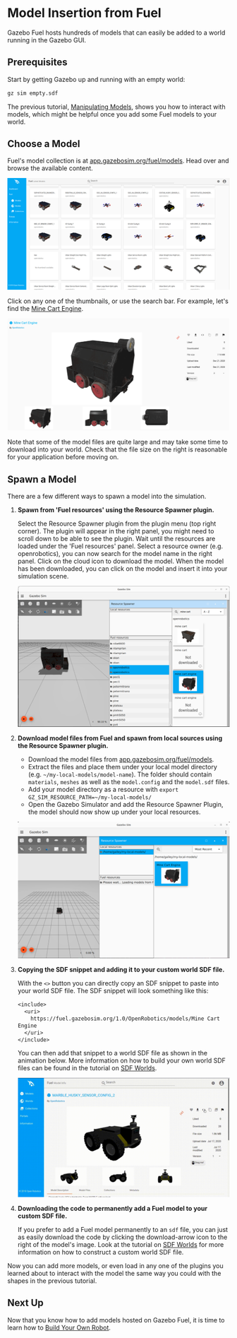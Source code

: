 # Model Insertion from Fuel

Gazebo Fuel hosts hundreds of models that can easily be added to a world running in the Gazebo GUI.


## Prerequisites

Start by getting Gazebo up and running with an empty world:

```bash
gz sim empty.sdf
```

The previous tutorial, [Manipulating Models](manipulating_models.md), shows you how to interact with models, which might be helpful once you add some Fuel models to your world.

## Choose a Model

Fuel's model collection is at [app.gazebosim.org/fuel/models](https://app.gazebosim.org/fuel/models).
Head over and browse the available content.

![Fuel models preview](tutorials/fuel_insert/fuel.png)

Click on any one of the thumbnails, or use the search bar.
For example, let's find the [Mine Cart Engine](https://app.gazebosim.org/OpenRobotics/fuel/models/Mine%20Cart%20Engine).

![Vent](tutorials/fuel_insert/mine_cart_engine_detail.png)

Note that some of the model files are quite large and may take some time to download into your world.
Check that the file size on the right is reasonable for your application before moving on.

## Spawn a Model

There are a few different ways to spawn a model into the simulation. 

1. **Spawn from 'Fuel resources' using the Resource Spawner plugin.**

    Select the Resource Spawner plugin from the plugin menu (top right corner).
    The plugin will appear in the right panel, you might need to scroll down to be able to see the plugin. 
    Wait until the resources are loaded under the 'Fuel resources' panel. 
    Select a resource owner (e.g. openrobotics), you can now search for the model name in the right panel. 
    Click on the cloud icon to download the model. 
    When the model has been downloaded, you can click on the model and insert it into your simulation scene. 

    ![Resource Spawner - Fuel resources](tutorials/fuel_insert/resource_spawner_cloud.png)


2. **Download model files from Fuel and spawn from local sources using the Resource Spawner plugin.**

    - Download the model files from [app.gazebosim.org/fuel/models](https://app.gazebosim.org/fuel/models).
    - Extract the files and place them under your local model directory (e.g. `~/my-local-models/model-name`). 
    The folder should contain `materials`, `meshes` as well as the `model.config` and the `model.sdf` files. 
    - Add your model directory as a resource with `export GZ_SIM_RESOURCE_PATH=~/my-local-models/`
    - Open the Gazebo Simulator and add the Resource Spawner Plugin, the model should now show up under your local resources. 

    ![Resource Spawner - Fuel resources](tutorials/fuel_insert/resource_spawner_local.png)

3. **Copying the SDF snippet and adding it to your custom world SDF file.**

    With the `<>` button you can directly copy an SDF snippet to paste into your world SDF file. 
    The SDF snippet will look something like this: 

    ```
    <include>
      <uri>
        https://fuel.gazebosim.org/1.0/OpenRobotics/models/Mine Cart Engine
      </uri>
    </include>
    ```

    You can then add that snippet to a world SDF file as shown in the animation below. 
    More information on how to build your own world SDF files can be found in the tutorial on [SDF Worlds](sdf_worlds).
    
    ![spawn](tutorials/fuel_insert/husky.gif)

4. **Downloading the code to permanently add a Fuel model to your custom SDF file.**

    If you prefer to add a Fuel model permanently to an `sdf` file, you can just as easily download the code by clicking the download-arrow icon to the right of the model's image.
    Look at the tutorial on [SDF Worlds](sdf_worlds) for more information on how to construct a custom world SDF file.

Now you can add more models, or even load in any one of the plugins you learned about to interact with the model the same way you could with the shapes in the previous tutorial.

## Next Up

Now that you know how to add models hosted on Gazebo Fuel, it is time to learn how to [Build Your Own Robot](building_robot).
